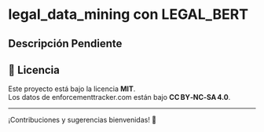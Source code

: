# legal_data_mining con LEGAL_BERT

Descripción Pendiente
---

## 📄 Licencia

Este proyecto está bajo la licencia **MIT**.  
Los datos de enforcementtracker.com están bajo **CC BY‑NC‑SA 4.0**.

---

¡Contribuciones y sugerencias bienvenidas! 🚀  
